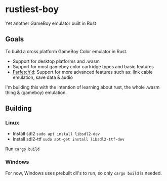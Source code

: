 # rustiest-boy

Yet another GameBoy emulator built in Rust

## Goals

To build a cross platform GameBoy Color emulator in Rust.

 - Support for desktop platforms and .wasm
 - Support for most gameboy color cartridge types and basic features
 - [Farfetch'd](https://assets.pokemon.com/assets/cms2/img/pokedex/full/083.png): Support for more advanced features such as: link cable emulation, save data & audio

I'm building this with the intention of learning about rust, the whole .wasm thing & (gameboy) emulation.

## Building

### Linux

 - Install sdl2 `sudo apt install libsdl2-dev`
 - Install sdl2-ttf `sudo apt-get install libsdl2-ttf-dev`

 Run `cargo build`

### Windows

For now, Windows uses prebuilt dll's to run, so only `cargo build` is needed.